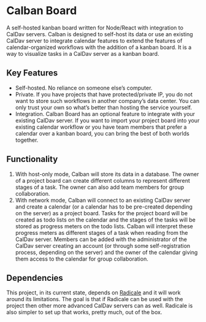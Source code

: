 # Calban Board

A self-hosted kanban board written for Node/React with integration to CalDav servers. Calban is designed to self-host its data or use an existing CalDav server to integrate calendar features to extend the features of calendar-organized workflows with the addition of a kanban board. It is a way to visualize tasks in a CalDav server as a kanban board.

## Key Features

- Self-hosted. No reliance on someone else’s computer.
- Private. If you have projects that have protected/private IP, you do not want to store such workflows in another company’s data center. You can only trust your own so what’s better than hosting the service yourself.
- Integration. Calban Board has an optional feature to integrate with your existing CalDav server. If you want to import your project board into your existing calendar workflow or you have team members that prefer a calendar over a kanban board, you can bring the best of both worlds together.

## Functionality

1. With host-only mode, Calban will store its data in a database. The owner of a project board can create different columns to represent different stages of a task. The owner can also add team members for group collaboration.
2. With network mode, Calban will connect to an existing CalDav server and create a calendar (or a calendar has to be pre-created depending on the server) as a project board. Tasks for the project board will be created as todo lists on the calendar and the stages of the tasks will be stored as progress meters on the todo lists. Calban will interpret these progress meters as different stages of a task when reading from the CalDav server. Members can be added with the administrator of the CalDav server creating an account (or through some self-registration process, depending on the server) and the owner of the calendar giving them access to the calendar for group collaboration.

## Dependencies

This project, in its current state, depends on [Radicale](https://github.com/Kozea/Radicale) and it will work around its limitations. The goal is that if Radicale can be used with the project then other more advanced CalDav servers can as well. Radicale is also simpler to set up that works, pretty much, out of the box.

